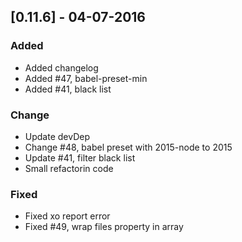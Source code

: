 ## [0.11.6] - 04-07-2016
### Added 
- Added changelog
- Added #47, babel-preset-min
- Added #41, black list

### Change
- Update devDep
- Change #48, babel preset with 2015-node to 2015
- Update #41, filter black list
- Small refactorin code

### Fixed
- Fixed xo report error
- Fixed #49, wrap files property in array
